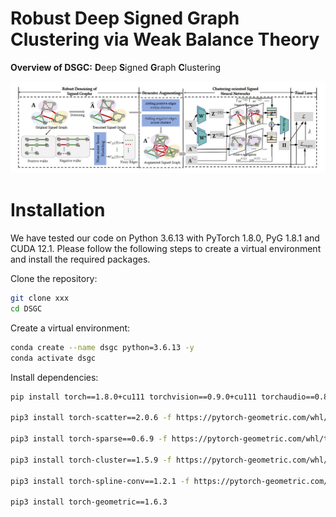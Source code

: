 # Robust Deep Signed Graph Clustering via Weak Balance Theory
**Overview of DSGC:** **D**eep **S**igned **G**raph **C**lustering

![image](https://github.com/yaoyaohuanghuang/DSGC/blob/main/IMG/framework_www.jpg)

# Installation
We have tested our code on Python 3.6.13 with PyTorch 1.8.0, PyG 1.8.1 and CUDA 12.1. Please follow the following steps to create a virtual environment and install the required packages.

Clone the repository:
```bash
git clone xxx
cd DSGC
```

Create a virtual environment:
```bash
conda create --name dsgc python=3.6.13 -y
conda activate dsgc
```

Install dependencies:
```bash
pip install torch==1.8.0+cu111 torchvision==0.9.0+cu111 torchaudio==0.8.0 -f https://download.pytorch.org/whl/torch_stable.html

pip3 install torch-scatter==2.0.6 -f https://pytorch-geometric.com/whl/torch-1.8.0+cu111.html

pip3 install torch-sparse==0.6.9 -f https://pytorch-geometric.com/whl/torch-1.8.0+cu111.html

pip3 install torch-cluster==1.5.9 -f https://pytorch-geometric.com/whl/torch-1.8.0+cu111.html

pip3 install torch-spline-conv==1.2.1 -f https://pytorch-geometric.com/whl/torch-1.8.0+cu111.html

pip3 install torch-geometric==1.6.3
```

